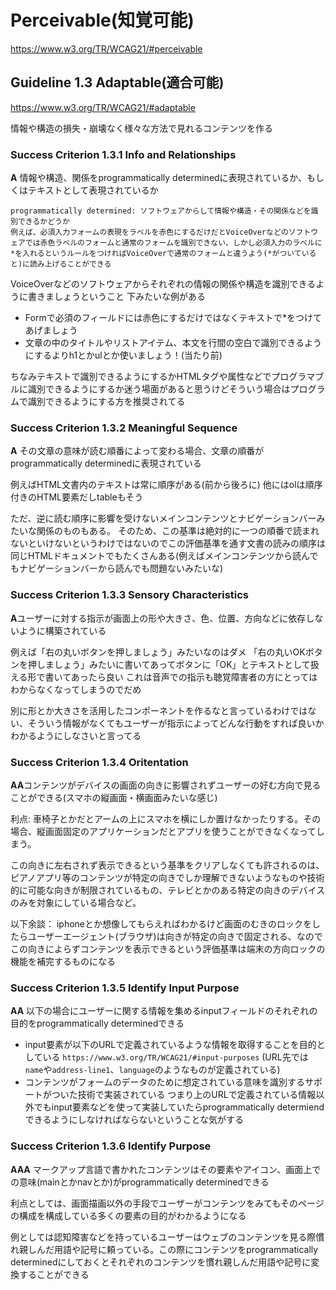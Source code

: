 # Perceivable(知覚可能) 
https://www.w3.org/TR/WCAG21/#perceivable

## Guideline 1.3 Adaptable(適合可能)
https://www.w3.org/TR/WCAG21/#adaptable

情報や構造の損失・崩壊なく様々な方法で見れるコンテンツを作る

### Success Criterion 1.3.1 Info and Relationships
**A** 情報や構造、関係をprogrammatically determinedに表現されているか、もしくはテキストとして表現されているか
```
programmatically determined: ソフトウェアからして情報や構造・その関係などを識別できるかどうか
例えば、必須入力フォームの表現をラベルを赤色にするだけだとVoiceOverなどのソフトウェアでは赤色ラベルのフォームと通常のフォームを識別できない、しかし必須入力のラベルに*を入れるというルールをつければVoiceOverで通常のフォームと違うよう(*がついていると)に読み上げることができる
```

VoiceOverなどのソフトウェアからそれぞれの情報の関係や構造を識別できるように書きましょうということ
下みたいな例がある
- Formで必須のフィールドには赤色にするだけではなくテキストで*をつけてあげましょう
- 文章の中のタイトルやリストアイテム、本文を行間の空白で識別できるようにするよりh1とかulとか使いましょう！(当たり前)

ちなみテキストで識別できるようにするかHTMLタグや属性などでプログラマブルに識別できるようにするか迷う場面があると思うけどそういう場合はプログラムで識別できるようにする方を推奨されてる

### Success Criterion 1.3.2 Meaningful Sequence
**A** その文章の意味が読む順番によって変わる場合、文章の順番がprogrammatically determinedに表現されている

例えばHTML文書内のテキストは常に順序がある(前から後ろに)
他にはolは順序付きのHTML要素だしtableもそう

ただ、逆に読む順序に影響を受けないメインコンテンツとナビゲーションバーみたいな関係のものもある。
そのため、この基準は絶対的に一つの順番で読まれないといけないというわけではないのでこの評価基準を通す文書の読みの順序は同じHTMLドキュメントでもたくさんある(例えばメインコンテンツから読んでもナビゲーションバーから読んでも問題ないみたいな)

### Success Criterion 1.3.3 Sensory Characteristics 
**A**ユーザーに対する指示が画面上の形や大きさ、色、位置、方向などに依存しないように構築されている

例えば「右の丸いボタンを押しましょう」みたいなのはダメ
「右の丸いOKボタンを押しましょう」みたいに書いてあってボタンに「OK」とテキストとして扱える形で書いてあったら良い
これは音声での指示も聴覚障害者の方にとってはわからなくなってしまうのでだめ

別に形とか大きさを活用したコンポーネントを作るなと言っているわけではない、そういう情報がなくてもユーザーが指示によってどんな行動をすれば良いかわかるようにしなさいと言ってる

### Success Criterion 1.3.4 Oritentation
**AA**コンテンツがデバイスの画面の向きに影響されずユーザーの好む方向で見ることができる(スマホの縦画面・横画面みたいな感じ)

利点: 車椅子とかだとアームの上にスマホを横にしか置けなかったりする。その場合、縦画面固定のアプリケーションだとアプリを使うことができなくなってしまう。

この向きに左右されず表示できるという基準をクリアしなくても許されるのは、ピアノアプリ等のコンテンツが特定の向きでしか理解できないようなものや技術的に可能な向きが制限されているもの、テレビとかのある特定の向きのデバイスのみを対象にしている場合など。

以下余談：
iphoneとか想像してもらえればわかるけど画面のむきのロックをしたらユーザーエージェント(ブラウザ)は向きが特定の向きで固定される、なのでこの向きによらずコンテンツを表示できるという評価基準は端末の方向ロックの機能を補完するものになる

### Success Criterion 1.3.5 Identify Input Purpose
**AA**
以下の場合にユーザーに関する情報を集めるinputフィールドのそれぞれの目的をprogrammatically determinedできる
- input要素が以下のURLで定義されているような情報を取得することを目的としている
`https://www.w3.org/TR/WCAG21/#input-purposes`
(URL先では`name`や`address-line1`、`language`のようなものが定義されている)
- コンテンツがフォームのデータのために想定されている意味を識別するサポートがついた技術で実装されている
つまり上のURLで定義されている情報以外でもinput要素などを使って実装していたらprogrammatically determiendできるようにしなければならないということな気がする

### Success Criterion 1.3.6 Identify Purpose
**AAA**
マークアップ言語で書かれたコンテンツはその要素やアイコン、画面上での意味(mainとかnavとか)がprogrammatically determinedできる

利点としては、画面描画以外の手段でユーザーがコンテンツをみてもそのページの構成を構成している多くの要素の目的がわかるようになる

例としては認知障害などを持っているユーザーはウェブのコンテンツを見る際慣れ親しんだ用語や記号に頼っている。この際にコンテンツをprogrammatically determinedにしておくとそれぞれのコンテンツを慣れ親しんだ用語や記号に変換することができる
